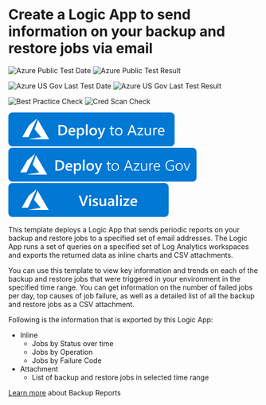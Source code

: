 # Create a Logic App to send information on your backup and restore jobs via email

![Azure Public Test Date](https://azurequickstartsservice.blob.core.windows.net/badges/101-backup-jobs-report/PublicLastTestDate.svg)
![Azure Public Test Result](https://azurequickstartsservice.blob.core.windows.net/badges/101-backup-jobs-report/PublicDeployment.svg)

![Azure US Gov Last Test Date](https://azurequickstartsservice.blob.core.windows.net/badges/101-backup-jobs-report/FairfaxLastTestDate.svg)
![Azure US Gov Last Test Result](https://azurequickstartsservice.blob.core.windows.net/badges/101-backup-jobs-report/FairfaxDeployment.svg)

![Best Practice Check](https://azurequickstartsservice.blob.core.windows.net/badges/101-backup-jobs-report/BestPracticeResult.svg)
![Cred Scan Check](https://azurequickstartsservice.blob.core.windows.net/badges/101-backup-jobs-report/CredScanResult.svg)

[![Deploy To Azure](https://raw.githubusercontent.com/Azure/azure-quickstart-templates/master/1-CONTRIBUTION-GUIDE/images/deploytoazure.svg?sanitize=true)](https://portal.azure.com/#create/Microsoft.Template/uri/https%3A%2F%2Fraw.githubusercontent.com%2FAzure%2Fazure-quickstart-templates%2Fmaster%2F101-backup-jobs-report%2Fazuredeploy.json)
[![Deploy To Azure US Gov](https://raw.githubusercontent.com/Azure/azure-quickstart-templates/master/1-CONTRIBUTION-GUIDE/images/deploytoazuregov.svg?sanitize=true)](https://portal.azure.us/#create/Microsoft.Template/uri/https%3A%2F%2Fraw.githubusercontent.com%2FAzure%2Fazure-quickstart-templates%2Fmaster%2F101-backup-jobs-report%2Fazuredeploy.json)
[![Visualize](https://raw.githubusercontent.com/Azure/azure-quickstart-templates/master/1-CONTRIBUTION-GUIDE/images/visualizebutton.svg?sanitize=true)](http://armviz.io/#/?load=https%3A%2F%2Fraw.githubusercontent.com%2FAzure%2Fazure-quickstart-templates%2Fmaster%2F101-backup-jobs-report%2Fazuredeploy.json)

This template deploys a Logic App that sends periodic reports on your backup and restore jobs to a specified set of email addresses. The Logic App runs a set of queries on a specified set of Log Analytics workspaces and exports the returned data as inline charts and CSV attachments.

You can use this template to view key information and trends on each of the backup and restore jobs that were triggered in your environment in the specified time range. You can get information on the number of failed jobs per day, top causes of job failure, as well as a detailed list of all the backup and restore jobs as a CSV attachment.

Following is the information that is exported by this Logic App:

* Inline
  * Jobs by Status over time
  * Jobs by Operation
  * Jobs by Failure Code
* Attachment
  * List of backup and restore jobs in selected time range

[Learn more](https://aka.ms/AzureBackupReportDoc) about Backup Reports
